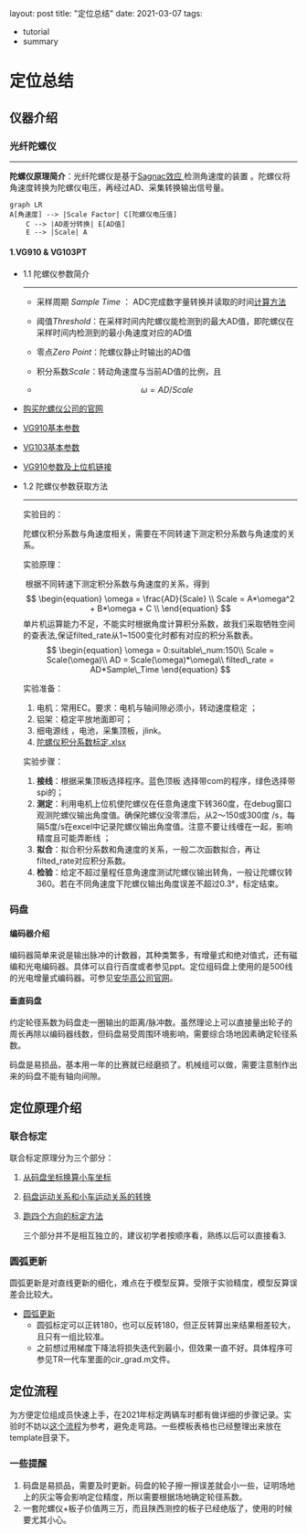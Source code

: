 layout: post
title: "定位总结"
date: 2021-03-07
tags:

  - tutorial
  - summary

# 定位总结 

## 仪器介绍

### 光纤陀螺仪 

---

**陀螺仪原理简介**：光纤陀螺仪是基于[Sagnac效应 ](https://baike.baidu.com/item/Sagnac%E6%95%88%E5%BA%94/10679850?fr=aladdin)检测角速度的装置 。陀螺仪将角速度转换为陀螺仪电压，再经过AD、采集转换输出信号量。

```mermaid
graph LR
A[角速度] --> |Scale Factor| C[陀螺仪电压值]
    C --> |AD差分转换| E[AD值]
    E --> |Scale| A
```

#### 1.VG910 & VG103PT

* 1.1 陀螺仪参数简介

  ---

  * 采样周期 *Sample  Time* ： ADC完成数字量转换并读取的时间[计算方法 ](https://blog.csdn.net/black0591/article/details/103187450)

  * 阈值*Threshold*：在采样时间内陀螺仪能检测到的最大AD值，即陀螺仪在采样时间内检测到的最小角速度对应的AD值

  * 零点*Zero Point*：陀螺仪静止时输出的AD值

  * 积分系数*Scale*：转动角速度与当前AD值的比例，且

  * $$
    \begin{equation} \omega=AD/Scale  \end{equation}
    $$

* [购买陀螺仪公司的官网](http://www.tuoluoyi.com/)

* [VG910基本参数](http://www.tuoluoyi.com/show.asp?id=121)

* [VG103基本参数](http://www.tuoluoyi.com/show.asp?id=123)

* [VG910参数及上位机链接](https://fizoptika.com/fiber-optic-gyro-documents/)



* 1.2 陀螺仪参数获取方法

  ---

  实验目的：

  ​	陀螺仪积分系数与角速度相关，需要在不同转速下测定积分系数与角速度的关系。

  

  实验原理：

  ​	根据不同转速下测定积分系数与角速度的关系，得到
  $$
  \begin{equation}
  \omega = \frac{AD}{Scale} \\
  Scale = A*\omega^2 + B*\omega + C \\
  \end{equation}
  $$
  ​	单片机运算能力不足，不能实时根据角度计算积分系数，故我们采取牺牲空间的查表法,保证filted_rate从1~1500变化时都有对应的积分系数表。
  $$
  \begin{equation}
  \omega = 0:suitable\_num:150\\
  Scale = Scale(\omega)\\
  AD = Scale(\omega)*\omega\\
  filted\_rate = AD*Sample\_Time
  \end{equation}
  $$
  

  实验准备： 

  1. 电机：常用EC。要求：电机与轴间隙必须小，转动速度稳定 ；
  2. 铝架：稳定平放地面即可；
  3. 细电源线 ，电池，采集顶板，jlink。 
  4. [陀螺仪积分系数标定.xlsx](../assets/template/陀螺仪积分系数标定.xlsx)

  

  实验步骤：

  1. **接线**：根据采集顶板选择程序。蓝色顶板 选择带com的程序，绿色选择带spi的；
  2. **测定**：利用电机上位机使陀螺仪在任意角速度下转360度，在debug窗口观测陀螺仪输出角度值。确保陀螺仪没零漂后，从2～150或300度 /s，每隔5度/s在excel中记录陀螺仪输出角度值。注意不要让线缠在一起，影响精度且可能弄断线 ；
  3. **拟合**：拟合积分系数和角速度的关系，一般二次函数拟合，再让 filted_rate对应积分系数。
  4. **检验**：给定不超过量程任意角速度测试陀螺仪输出转角，一般让陀螺仪转360。若在不同角速度下陀螺仪输出角度误差不超过0.3°，标定结束。



### 码盘

#### 编码器介绍

​	编码器简单来说是输出脉冲的计数器，其种类繁多，有增量式和绝对值式，还有磁编和光电编码器。具体可以自行百度或者参见ppt。定位组码盘上使用的是500线的光电增量式编码器。可参见[安华高公司官网](https://www.broadcom.cn/)。

#### 垂直码盘

​	约定轮径系数为码盘走一圈输出的距离/脉冲数。虽然理论上可以直接量出轮子的周长再除以编码器线数，但码盘易受周围环境影响，需要综合场地因素确定轮径系数。

​	码盘是易损品，基本用一年的比赛就已经磨损了。机械组可以做，需要注意制作出来的码盘不能有轴向间隙。



## 定位原理介绍

### 联合标定

联合标定原理分为三个部分：

1. [从码盘坐标换算小车坐标](../assets/pdf/代码模型.pdf)

2. [码盘运动关系和小车运动关系的转换](../assets/pdf/直线解算及模型反算.pdf)

3. [跑四个方向的标定方法](../assets/pdf/联合标定原理.pdf)

   三个部分并不是相互独立的，建议初学者按顺序看，熟练以后可以直接看3.

### 圆弧更新

​	圆弧更新是对直线更新的细化，难点在于模型反算。受限于实验精度，模型反算误差会比较大。

* [圆弧更新](../assets/pdf/圆弧解算及模型反算.pdf)
  * 圆弧标定可以正转180，也可以反转180，但正反转算出来结果相差较大，且只有一组比较准。
  * 之前想过用梯度下降法将损失迭代到最小，但效果一直不好。具体程序可参见TR一代车里面的cir_grad.m文件。



## 定位流程

​	为方便定位组成员快速上手，在2021年标定两辆车时都有做详细的步骤记录。实验时不妨以[这个流程](../web/assets/code/2021TR/process.md)为参考，避免走弯路。一些模板表格也已经整理出来放在template目录下。

### 一些提醒

1. 码盘是易损品，需要及时更新。码盘的轮子擦一擦误差就会小一些，证明场地上的灰尘等会影响定位精度，所以需要根据场地确定轮径系数。
2. 一套陀螺仪+板子价值两三万，而且陕西测控的板子已经绝版了，使用的时候要尤其小心。





